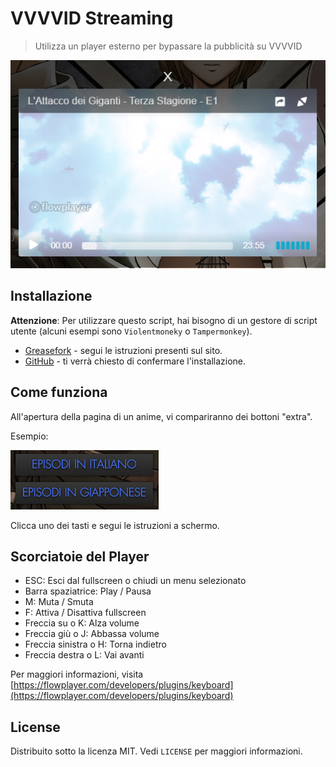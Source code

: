 # VVVVID Streaming

> Utilizza un player esterno per bypassare la pubblicità su VVVVID

![Esempio player](Screenshots/Screenshot_1.png)

## Installazione

**Attenzione**: Per utilizzare questo script, hai bisogno di un gestore di script utente (alcuni esempi sono `Violentmoneky` o `Tampermonkey`).

- [Greasefork](https://greasyfork.org/en/scripts/391506-vvvvid-streaming) - segui le istruzioni presenti sul sito.
- [GitHub](https://github.com/Nearata/vvvvid-streaming/raw/master/vvvvid-streaming.user.js) - ti verrà chiesto di confermare l'installazione.

## Come funziona

All'apertura della pagina di un anime, vi compariranno dei bottoni "extra".

Esempio:

![Esempio 1](Screenshots/Screenshot_2.png)

Clicca uno dei tasti e segui le istruzioni a schermo.

## Scorciatoie del Player

- ESC: Esci dal fullscreen o chiudi un menu selezionato
- Barra spaziatrice: Play / Pausa
- M: Muta / Smuta
- F: Attiva / Disattiva fullscreen
- Freccia su o K: Alza volume
- Freccia giù o J: Abbassa volume
- Freccia sinistra o H: Torna indietro
- Freccia destra o L: Vai avanti

Per maggiori informazioni, visita [https://flowplayer.com/developers/plugins/keyboard](https://flowplayer.com/developers/plugins/keyboard)

## License

Distribuito sotto la licenza MIT. Vedi `LICENSE` per maggiori informazioni.
